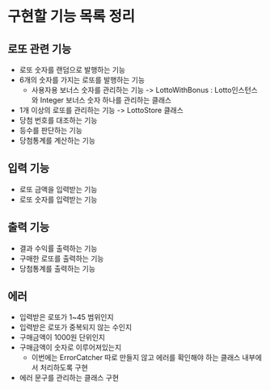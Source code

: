 # 구현할 기능 목록 정리

## 로또 관련 기능
- 로또 숫자를 랜덤으로 발행하는 기능
- 6개의 숫자를 가지는 로또를 발행하는 기능
  - 사용자용 보너스 숫자를 관리하는 기능
  -> LottoWithBonus : Lotto인스턴스와 Integer 보너스 숫자 하나를 관리하는 클래스
- 1개 이상의 로또를 관리하는 기능
  -> LottoStore 클래스
- 당첨 번호를 대조하는 기능
- 등수를 판단하는 기능
- 당첨통계를 계산하는 기능

## 입력 기능
- 로또 금액을 입력받는 기능
- 로또 숫자를 입력받는 기능

## 출력 기능
- 결과 수익률 출력하는 기능
- 구매한 로또를 출력하는 기능
- 당첨통계를 출력하는 기능

## 에러
- 입력받은 로또가 1~45 범위인지
- 입력받은 로또가 중복되지 않는 수인지
- 구매금액이 1000원 단위인지
- 구매금액이 숫자로 이루어져있는지
  - 이번에는 ErrorCatcher 따로 만들지 않고 에러를 확인해야 하는 클래스 내부에서 처리하도록 구현
- 에러 문구를 관리하는 클래스 구현
  
